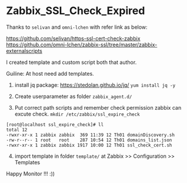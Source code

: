 # Zabbix_SSL_Check_Expired

Thanks to `selivan` and `omni-lchen` with refer link as below:

https://github.com/selivan/https-ssl-cert-check-zabbix
https://github.com/omni-lchen/zabbix-ssl/tree/master/zabbix-externalscripts

I created template and custom script both that author.

Guiline:
At host need add templates.
 
1. install jq package: https://stedolan.github.io/jq/
`yum install jq -y`

2. Create userparameter as folder `zabbix_agent.d/`

3. Put correct path scripts and remember check permission zabbix can excute check.
`mkdir /etc/zabbix/ssl_expire_check`
```
[root@localhost ssl_expire_check]# ll
total 12
-rwxr-xr-x 1 zabbix zabbix  369 11:39 12 Th01 domainDiscovery.sh
-rw-r--r-- 1 root   root    287 10:54 12 Th01 domains_list.json
-rwxr-xr-x 1 zabbix zabbix 1917 10:00 12 Th01 ssl_check_cert.sh
```

4. import template in folder `template/` at Zabbix >> Configuration >> Templates

Happy Monitor !!! :))
